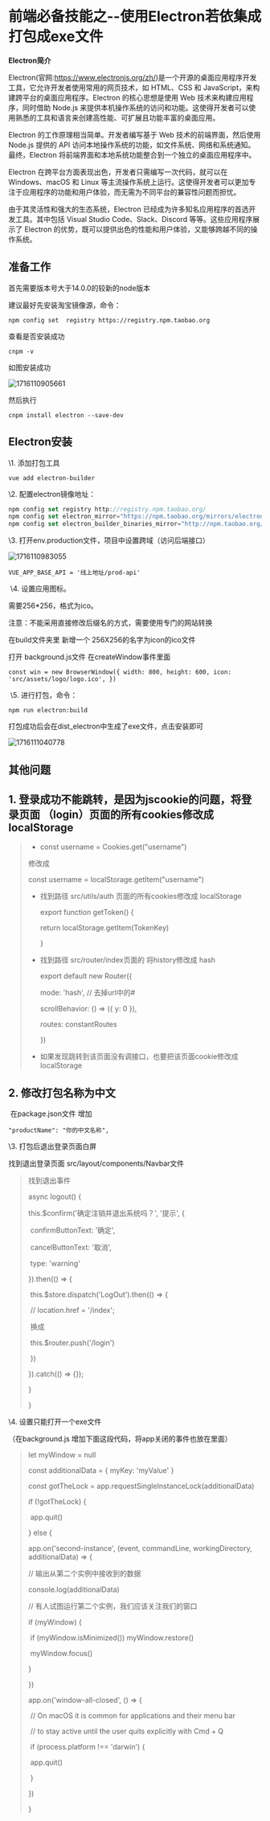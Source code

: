 # 前端必备技能之--使用Electron若依集成打包成exe文件

**Electron简介**

Electron(官网:https://www.electronjs.org/zh/)是一个开源的桌面应用程序开发工具，它允许开发者使用常用的网页技术，如 HTML、CSS 和 JavaScript，来构建跨平台的桌面应用程序。Electron 的核心思想是使用 Web 技术来构建应用程序，同时借助 Node.js 来提供本机操作系统的访问和功能。这使得开发者可以使用熟悉的工具和语言来创建高性能、可扩展且功能丰富的桌面应用。

Electron 的工作原理相当简单。开发者编写基于 Web 技术的前端界面，然后使用 Node.js 提供的 API 访问本地操作系统的功能，如文件系统、网络和系统通知。最终，Electron 将前端界面和本地系统功能整合到一个独立的桌面应用程序中。

Electron 在跨平台方面表现出色，开发者只需编写一次代码，就可以在 Windows、macOS 和 Linux 等主流操作系统上运行。这使得开发者可以更加专注于应用程序的功能和用户体验，而无需为不同平台的兼容性问题而担忧。

由于其灵活性和强大的生态系统，Electron 已经成为许多知名应用程序的首选开发工具。其中包括 Visual Studio Code、Slack、Discord 等等。这些应用程序展示了 Electron 的优势，既可以提供出色的性能和用户体验，又能够跨越不同的操作系统。

## **准备工作**

首先需要版本号大于14.0.0的较新的node版本

建议最好先安装淘宝镜像源，命令：

```
npm config set  registry https://registry.npm.taobao.org
```

查看是否安装成功

```
cnpm -v
```

如图安装成功

![1716110905661](C:\Users\Administrator\AppData\Roaming\Typora\typora-user-images\1716110905661.png)

然后执行

```
cnpm install electron --save-dev
```

## **Electron安装**

  \1. 添加打包工具

```
vue add electron-builder
```

   \2. 配置electron镜像地址：

```js
npm config set registry http://registry.npm.taobao.org/
npm config set electron_mirror="https://npm.taobao.org/mirrors/electron/"
npm config set electron_builder_binaries_mirror="http://npm.taobao.org/mirrors/electron-builder-binaries/"
```

   \3. 打开env.production文件，项目中设置跨域（访问后端接口）

![1716110983055](C:\Users\Administrator\AppData\Roaming\Typora\typora-user-images\1716110983055.png)

```
VUE_APP_BASE_API = '线上地址/prod-api'
```

​    \4. 设置应用图标。

需要256*256，格式为ico。

注意：不能采用直接修改后缀名的方式，需要使用专门的网站转换

在build文件夹里 新增一个 256X256的名字为icon的ico文件

打开 background.js文件 在createWindow事件里面

```
const win = new BrowserWindow({ width: 800, height: 600, icon: 'src/assets/logo/logo.ico', })
```

​     \5. 进行打包，命令：

```
npm run electron:build
```

打包成功后会在dist_electron中生成了exe文件，点击安装即可

![1716111040778](C:\Users\Administrator\AppData\Roaming\Typora\typora-user-images\1716111040778.png)

## **其他问题**

##  

## 1. 登录成功不能跳转，是因为jscookie的问题，将登录页面 （login）页面的所有cookies修改成 localStorage



> -  const username = Cookies.get("username")
>
>   修改成
>
>   const username = localStorage.getItem("username")
>
>   
>
> - 找到路径 src/utils/auth 页面的所有cookies修改成  localStorage
>
>   export function getToken() {
>
>     return localStorage.getItem(TokenKey)
>
>   }
>
>    
>
> - 找到路径 src/router/index页面的 将history修改成 hash
>
>   export default new Router({
>
>    mode: 'hash', // 去掉url中的#
>
>   scrollBehavior: () => ({ y: 0 }),
>
>   routes: constantRoutes
>
>    })
>
>   
>
> - 如果发现跳转到该页面没有调接口，也要把该页面cookie修改成localStorage

## 2. 修改打包名称为中文

​    在package.json文件 增加

```
"productName": "你的中文名称",
```

\3. 打包后退出登录页面白屏

找到退出登录页面 src/layout/components/Navbar文件



> 找到退出事件 
>
>  async logout() {
>
>   this.$confirm('确定注销并退出系统吗？', '提示', {
>
> ​    confirmButtonText: '确定',
>
> ​    cancelButtonText: '取消',
>
> ​    type: 'warning'
>
>   }).then(() => {
>
> ​    this.$store.dispatch('LogOut').then(() => {
>
> ​     // location.href = '/index';    
>
> ​          换成 
>
> ​        this.$router.push('/login')
>
> ​    })
>
>   }).catch(() => {});
>
> }
>
> }

\4. 设置只能打开一个exe文件

（在background.js 增加下面这段代码，将app关闭的事件也放在里面）



> let myWindow = null
>
> const additionalData = { myKey: 'myValue' }
>
> const gotTheLock = app.requestSingleInstanceLock(additionalData)
>
>   if (!gotTheLock) {
>
> ​    app.quit()
>
>   } else {
>
> app.on('second-instance', (event, commandLine, workingDirectory, additionalData) => {
>
>   // 输出从第二个实例中接收到的数据
>
>   console.log(additionalData)
>
>   // 有人试图运行第二个实例，我们应该关注我们的窗口
>
>   if (myWindow) {
>
> ​    if (myWindow.isMinimized()) myWindow.restore()
>
> ​    myWindow.focus()
>
>   }
>
> })
>
>  app.on('window-all-closed', () => {
>
> ​    // On macOS it is common for applications and their menu bar
>
> ​    // to stay active until the user quits explicitly with Cmd + Q
>
> ​    if (process.platform !== 'darwin') {
>
> ​      app.quit()
>
> ​    }
>
>   })
>
> }

